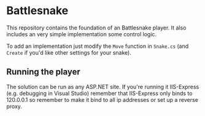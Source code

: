 # Battlesnake
This repository contains the foundation of an Battlesnake player. It also includes
an very simple implementation some control logic.

To add an implementation just modify the `Move` function in `Snake.cs` (and `Create`
  if you'd like other settings for your snake).

## Running the player
The solution can be run as any ASP.NET site. If you're running it IIS-Express
(e.g. debugging in Visual Studio) remember that IIS-Express only binds to 120.0.0.1
so remember to make it bind to all ip addresses or set up a reverse proxy.
